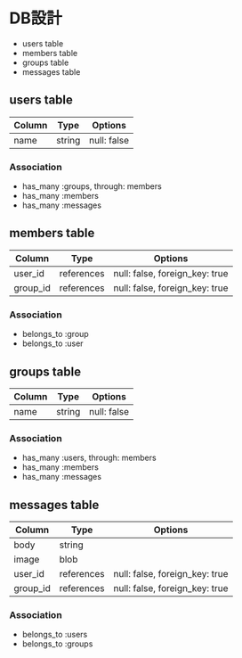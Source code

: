 # DB設計
- users table
- members table
- groups table
- messages table

## users table

|Column|Type|Options|
|------|----|-------|
|name|string|null: false|

### Association
- has_many :groups, through: members
- has_many :members
- has_many :messages

## members table

|Column|Type|Options|
|------|----|-------|
|user_id|references|null: false, foreign_key: true|
|group_id|references|null: false, foreign_key: true|

### Association
- belongs_to :group
- belongs_to :user

## groups table

|Column|Type|Options|
|------|----|-------|
|name|string|null: false|

### Association
- has_many :users, through: members
- has_many :members
- has_many :messages

## messages table

|Column|Type|Options|
|------|----|-------|
|body|string|
|image|blob|
|user_id|references|null: false, foreign_key: true|
|group_id|references|null: false, foreign_key: true|

### Association
- belongs_to :users
- belongs_to :groups
